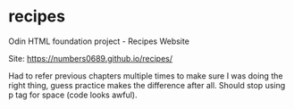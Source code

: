 # recipes
Odin HTML foundation project - Recipes Website

Site: https://numbers0689.github.io/recipes/

Had to refer previous chapters multiple times to make sure I was doing the right thing, guess practice makes the difference after all. Should stop using p tag for space (code looks awful). 
